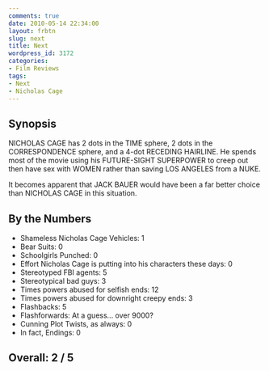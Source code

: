 ```yaml
---
comments: true
date: 2010-05-14 22:34:00
layout: frbtn
slug: next
title: Next
wordpress_id: 3172
categories:
- Film Reviews
tags:
- Next
- Nicholas Cage
---
```


## Synopsis

NICHOLAS CAGE has 2 dots in the TIME sphere, 2 dots in the CORRESPONDENCE sphere, and a 4-dot RECEDING HAIRLINE.  He spends most of the movie using his FUTURE-SIGHT SUPERPOWER to creep out then have sex with WOMEN rather than saving LOS ANGELES from a NUKE.

It becomes apparent that JACK BAUER would have been a far better choice than NICHOLAS CAGE in this situation.

## By the Numbers

* Shameless Nicholas Cage Vehicles: 1
* Bear Suits: 0
* Schoolgirls Punched: 0
* Effort Nicholas Cage is putting into his characters these days: 0
* Stereotyped FBI agents: 5
* Stereotypical bad guys: 3
* Times powers abused for selfish ends: 12
* Times powers abused for downright creepy ends: 3
* Flashbacks: 5
* Flashforwards: At a guess... over 9000?
* Cunning Plot Twists, as always: 0
* In fact, Endings: 0

## Overall: 2 / 5